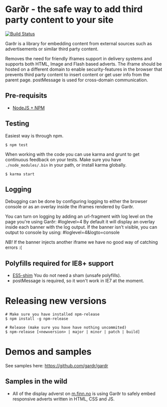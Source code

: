 # Garðr - the safe way to add third party content to your site

[![Build Status](https://travis-ci.org/gardr/host.png)](https://travis-ci.org/gardr/gardr)

Garðr is a library for embedding content from external sources such as advertisements or similar third party content.

Removes the need for friendly iframes support in delivery systems and supports both HTML, Image and Flash based adverts. The iframe should be hosted on a different domain to enable security-features in the browser that prevents third party content to insert content or get user info from the parent page. postMessage is used for cross-domain communication.

## Pre-requisits
* [NodeJS + NPM](http://nodejs.org)

## Testing
Easiest way is through npm.

	$ npm test

When working with the code you can use karma and grunt to get continuous feedback on your tests. Make sure you have `./node_modules/.bin` in your path, or install karma globally.

	$ karma start

## Logging

Debugging can be done by configuring logging to either the browser console or as an overlay inside the iframes rendered by Garðr.

You can turn on logging by adding an url-fragment with log level on the page you're using Garðr: #loglevel=4
By default it will display an overlay inside each banner with the log output. If the banner isn't visible, you can output to console by using: #loglevel=4&logto=console

*NB!* If the banner injects another iframe we have no good way of catching errors :(


## Polyfills required for IE8+ support

* [ES5-shim](https://npmjs.org/package/es5-shim) You do not need a sham (unsafe polyfills).
* postMessage is required, so it won't work in IE7 at the moment.

# Releasing new versions

	# Make sure you have installed npm-release
	$ npm install -g npm-release

	# Release (make sure you have have nothing uncommited)
	$ npm-release [<newversion> | major | minor | patch | build]

# Demos and samples

See samples here: https://github.com/gardr/gardr

## Samples in the wild

* All of the display adverst on [m.finn.no](http://m.finn.no/) is using Garðr to safely embed responsive adverts written in HTML, CSS and JS.
